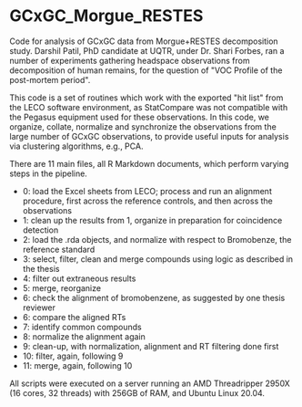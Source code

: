 # GCxGC_Morgue_RESTES

Code for analysis of GCxGC data from Morgue+RESTES decomposition study. Darshil Patil, PhD candidate at UQTR, under Dr. Shari Forbes, ran a number of experiments gathering headspace observations from decomposition of human remains, for the question of "VOC Profile of the post-mortem period". 

This code is a set of routines which work with the exported "hit list" from the LECO software environment, as StatCompare was not compatible with the Pegasus equipment used for these observations. In this code, we organize, collate, normalize and synchronize the observations from the large number of GCxGC observations, to provide useful inputs for analysis via clustering algorithms, e.g., PCA. 

There are 11 main files, all R Markdown documents, which perform varying steps in the pipeline.

* 0: load the Excel sheets from LECO; process and run an alignment procedure, first across the reference controls, and then across the observations
* 1: clean up the results from 1, organize in preparation for coincidence detection
* 2: load the .rda objects, and normalize with respect to Bromobenze, the reference standard
* 3: select, filter, clean and merge compounds using logic as described in the thesis
* 4: filter out extraneous results
* 5: merge, reorganize
* 6: check the alignment of bromobenzene, as suggested by one thesis reviewer
* 6: compare the aligned RTs
* 7: identify common compounds
* 8: normalize the alignment again
* 9: clean-up, with normalization, alignment and RT filtering done first
* 10: filter, again, following 9
* 11: merge, again, following 10

All scripts were executed on a server running an AMD Threadripper 2950X (16 cores, 32 threads) with 256GB of RAM, and Ubuntu Linux 20.04. 
